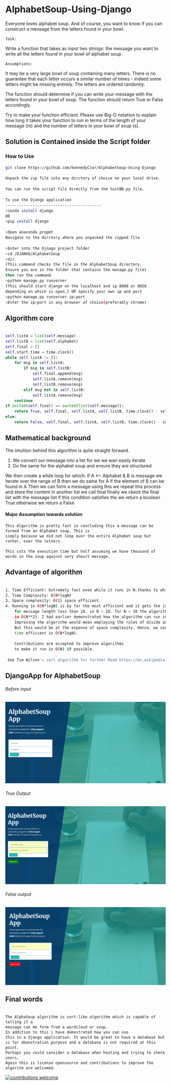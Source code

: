 # AlphabetSoup-Using-Django
Everyone loves alphabet soup.  And of course, you want to know if you can construct a message from the letters found in your bowl.
```
Task:
```
Write a function that takes as input two strings:
the message you want to write
all the letters found in your bowl of alphabet soup.

```
Assumptions:
```
It may be a very large bowl of soup containing many letters.
There is no guarantee that each letter occurs a similar number of times - indeed some letters might be missing entirely.
The letters are ordered randomly.

The function should determine if you can write your message with the letters found in your bowl of soup. 
The function should return True or False accordingly.

Try to make your function efficient.  Please use Big-O notation to explain how long it takes your function to
run in terms of the length of your message (m) and the number of letters in your bowl of soup (s).

## Solution is Contained inside the Script folder
### How to Use

```bash
git clone https://github.com/kennedyCzar/AlphabetSoup-Using-Django

Unpack the zip file into any dirctory of choice on your local drive.

You can run the script file directly from the testBB.py file.

To use the Django application
------------------------------------------
>conda install django
OR
>pip install django

>Open anaconda propmt
Navigate to the dirctory where you unpacked the zipped file

>Enter into the Djnago project folder
>cd /DJANGO/AlphabetSoup
>dir
(This command checks the file in the AlphabetSoup directory.
Ensure you are in the folder that contains the manage.py file)
then run the command
>python manage.py runserver
(This should start django on the localhost and ip 8000 or 8050
depending on which is open.) OR specify your own ip and port
>python manage.py runserver ip:port
>Enter the ip:port in any browser of choice(preferably chrome)
```

## Algorithm core
```python

self.listA = list(self.message)
self.listB = list(self.alphabet)
self.final = []
self.start_time = time.clock()
while self.listA != []:
    for msg in self.listA:
        if msg in self.listB:
            self.final.append(msg)
            self.listA.remove(msg)
            self.listB.remove(msg)
        elif msg not in self.listB:
            self.listA.remove(msg)
    continue
if sorted(self.final) == sorted(list(self.message)):
    return True, self.final, self.listA, self.listB, time.clock() - self.start_time
else:
    return False, self.final, self.listA, self.listB, time.clock() - self.start_time
```

## Mathematical background

The intuition behind this algorithm is quite straight forward.
1. We convert our message into a list for we we wan easily iterate
2. Do the same for the alphabet soup and ensure they are structured

We then create a while loop for which:
    if A <-- Alphabet & B is message
        we iterate over the range of B
            then we do same for A
                if the element of B can be found in A
                    Then we can form a message using this
                 we repeat this process and
                    store the content in another list we call final
      finally we ckeck the final list with the message list
        if this condition satisfies
            the we return a boolean True otherwise
                we return a False
  
  
#### Major Assumption towards solution
```
This Algorithm is pretty fast in concluding this a message can be formed from an Alphabet soup. This is 
simply because we did not loop over the entire Alphabet soup but rather, over the letters.

This cuts the execution time but half assuming we have thousand of words in the soup against very shourt message.
```

## Advantage of algorithm
```bash

1. Time Efficient: Extremely fast even while it runs in N.thanks to while loop
2. Time Complexity: O(N*logN)
3. Space complexity: O(1) space efficient.
4. Running in O(N*logN) is by far the most efficient and it gets the job done
    for message length less than 10. ie N < 10. for N > 10 the algorithm runs 
    in O(N**2). I had earlier demonstrated how the algorithm can run in O(N).
    Improving the algorithm would mean employing the rules of divide and conquer.
    But this would be at the expense of space complexity. Hence, we conclude it is
    time efficient in O(N*logN).
    
    Contributions are accepted to improve algorithms 
    to make it run in O(N) if possible.
 
 See Tim Wilson's sort algorithm for further Read https://en.wikipedia.org/wiki/Timsort
 ```
 
 ## DjangoApp for AlphabetSoup
 
 ###### Before input
 ![Image of Django App](https://github.com/kennedyCzar/AlphabetSoup-Using-Django/blob/master/IMAGES/djangoApp.PNG)
 
  ###### True Output
  ![Image of Django App](https://github.com/kennedyCzar/AlphabetSoup-Using-Django/blob/master/IMAGES/true%20output.PNG)
  ###### False output
  ![Image of Django App](https://github.com/kennedyCzar/AlphabetSoup-Using-Django/blob/master/IMAGES/false%20output.PNG)

## Final words
```

The AlphaSoup algorithm is sort-like algorithm which is capable of telling if a
message can me form from a wordcloud or soup.
In addition to this i have demostrated how you can use 
this in a django application. It would be great to have a database but
is for dmonstration purpose and a database is not required at this point. 
Perhaps you could consider a database when hosting and trying to check users.
Again this is license opensource and contributions to improve the algoritm are welcomed.
```


[![contributions welcome](https://img.shields.io/badge/contributions-welcome-brightgreen.svg?style=flat)](https://github.com/kennedyCzar/AlphabetSoup-Using-Django/issues)
